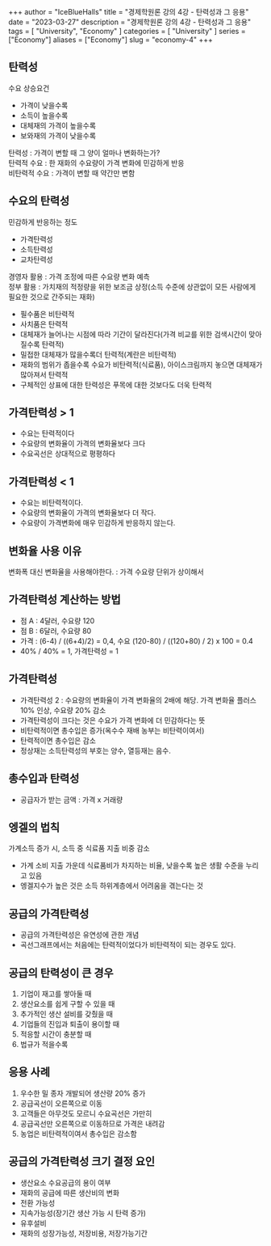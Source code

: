 +++
author = "IceBlueHalls"
title = "경제학원론 강의 4강 - 탄력성과 그 응용"
date = "2023-03-27"
description = "경제학원론 강의 4강 - 탄력성과 그 응용"
tags = [
    "University",
    "Economy"
]
categories = [
    "University"
]
series = ["Economy"]
aliases = ["Economy"]
slug = "economy-4"
+++

## 탄력성
수요 상승요건
* 가격이 낮을수록
* 소득이 높을수록
* 대체재의 가격이 높을수록
* 보와재의 가격이 낮을수록

탄력성 : 가격이 변할 때 그 양이 얼마나 변화하는가?  
탄력적 수요 : 한 재화의 수요량이 가격 변화에 민감하게 반응  
비탄력적 수요 : 가격이 변할 때 약간만 변함

## 수요의 탄력성
민감하게 반응하는 정도
* 가격탄력성
* 소득탄력성
* 교차탄력성

경영자 활용 : 가격 조정에 따른 수요량 변화 예측  
정부 활용 : 가치재의 적정량을 위한 보조금 상정(소득 수준에 상관없이 모든 사람에게 필요한 것으로 간주되는 재화)

* 필수품은 비탄력적
* 사치품은 탄력적
* 대체재가 늘어나는 시점에 따라 기간이 달라진다(가격 비교를 위한 검색시간이 맞아질수록 탄력적)
* 밀접한 대체재가 많을수록더 탄력적(계란은 비탄력적)
* 재화의 범위가 좁을수록 수요가 비탄력적(식료품), 아이스크림까지 놓으면 대체재가 많아져서 탄력적
* 구체적인 상표에 대한 탄력성은 푸목에 대한 것보다도 더욱 탄력적

## 가격탄력성 > 1
* 수요는 탄력적이다
* 수요량의 변화율이 가격의 변화율보다 크다
* 수요곡선은 상대적으로 평평하다

## 가격탄력성 < 1
* 수요는 비탄력적이다.
* 수요량의 변화율이 가격의 변화율보다 더 작다.
* 수요량이 가격변화에 매우 민감하게 반응하지 않는다.

## 변화율 사용 이유
변화폭 대신 변화율을 사용해야한다. : 가격 수요량 단위가 상이해서

## 가격탄력성 계산하는 방법
* 점 A : 4달러, 수요량 120
* 점 B : 6달러, 수요량 80
* 가격 : (6-4)  /  ((6+4)/2) = 0,4, 수요 (120-80) / ((120+80) / 2) x 100 = 0.4
* 40% / 40% = 1, 가격탄력성 = 1

## 가격탄력성
* 가격탄력성 2 : 수요량의 변화율이 가격 변화율의 2배에 해당. 가격 변화율 플러스 10% 인상, 수요량 20% 감소
* 가격탄력성이 크다는 것은 수요가 가격 변화에 더 민감하다는 뜻
* 비탄력적이면 총수입은 증가(옥수수 재배 농부는 비탄력이여서)
* 탄력적이면 총수입은 감소
* 정상재는 소득탄력성의 부호는 양수, 열등재는 음수.


## 총수입과 탄력성
* 공급자가 받는 금액 : 가격 x 거래량

## 엥겔의 법칙
가계소득 증가 시, 소득 중 식료품 지출 비중 감소
* 가계 소비 지출 가운데 식료품비가 차지하는 비율, 낮을수록 높은 생활 수준을 누리고 있음
* 엥겔지수가 높은 것은 소득 하위계층에서 어려움을 겪는다는 것

## 공급의 가격탄력성
* 공급의 가격탄력성은 유연성에 관한 개념
* 곡선그래프에서는 처음에는 탄력적이었다가 비탄력적이 되는 경우도 있다.

## 공급의 탄력성이 큰 경우
1. 기업이 재고를 쌓아둘 때 
2. 생산요소를 쉽게 구할 수 있을 때
3. 추가적인 생산 설비를 갖췄을 때
4. 기업들의 진입과 퇴출이 용이할 때
5. 적응할 시간이 충분할 때
6. 법규가 적을수록

## 응용 사례
1. 우수한 밀 종자 개발되어 생산량 20% 증가
2. 공급곡선이 오른쪽으로 이동
3. 고객들은 아무것도 모르니 수요곡선은 가만히
4. 공급곡선만 오른쪽으로 이동하므로 가격은 내려감
5. 농업은 비탄력적이여서 총수입은 감소함

## 공급의 가격탄력성 크기 결정 요인
* 생산요소 수요공급의 용이 여부
* 재화의 공급에 따른 생산비의 변화
* 전환 가능성
* 지속가능성(장기간 생산 가능 시 탄력 증가)
* 유후설비
* 재화의 성장가능성, 저장비용, 저장가능기간